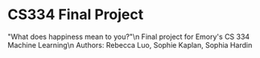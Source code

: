 # CS334 Final Project
"What does happiness mean to you?"\n
Final project for Emory's CS 334 Machine Learning\n
Authors: Rebecca Luo, Sophie Kaplan, Sophia Hardin

